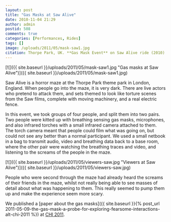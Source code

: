 ```yaml
---
layout: post
title: "Gas Masks at Saw Alive"
date: 2010-11-04 21:29
author: admin
postid: 508
comments: true
categories: [Performances, Rides]
tags: []
image: /uploads/2011/05/mask-saw1.jpg
citation: Thorpe Park, UK. **Gas Mask Event** on Saw Alive ride (2010)
---
```

[![]({{ site.baseurl }}/uploads/2011/05/mask-saw1.jpg "Gas masks at Saw Alive")]({{ site.baseurl }}/uploads/2011/05/mask-saw1.jpg)

Saw Alive is a horror maze at the Thorpe Park theme park in London, England. When people go into the maze, it is very dark. There are live actors who pretend to attack them, and sets themed to look like torture scenes from the Saw films, complete with moving machinery, and a real electric fence.

In this event, we took groups of four people, and split them into two pairs. Two people were kitted up with breathing sensing gas masks, microphones, and also infrared torches with a small infrared camera attached to them. The torch camera meant that people could film what was going on, but could not see any better than a normal participant. We used a small netbook in a bag to transmit audio, video and breathing data back to a base room, where the other pair were watching the breathing traces and video, and listening to the screams of the people in the maze.

[![]({{ site.baseurl }}/uploads/2011/05/viewers-saw.jpg "Viewers at Saw Alive")]({{ site.baseurl }}/uploads/2011/05/viewers-saw.jpg)

People who were second through the maze had already heard the screams of their friends in the maze, whilst not really being able to see masses of detail about what was happening to them. This really seemed to pump them up and make the experience seem more scary.

We published a [paper about the gas masks]({{ site.baseurl }}{% post_url 2011-05-09-the-gas-mask-a-probe-for-exploring-fearsome-interactions-alt-chi-2011 %}) at [CHI 2011](http://www.chi2011.org).

